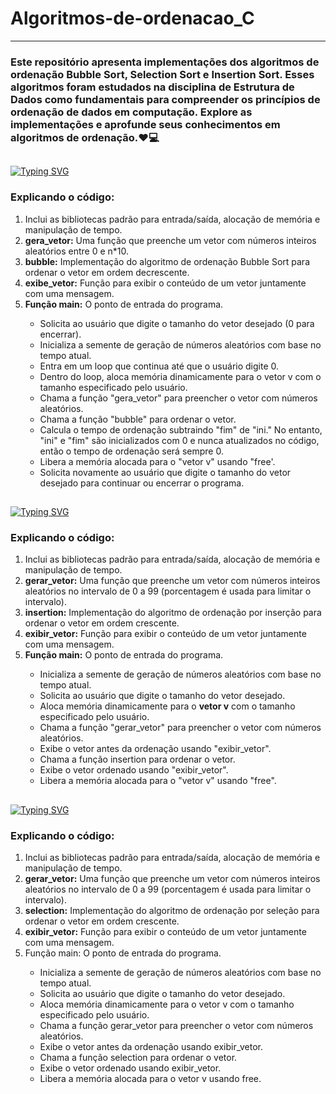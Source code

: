 # Algoritmos-de-ordenacao_C
<hr/>

### Este repositório apresenta implementações dos algoritmos de ordenação Bubble Sort, Selection Sort e Insertion Sort. Esses algoritmos foram estudados na disciplina de Estrutura de Dados como fundamentais para compreender os princípios de ordenação de dados em computação. Explore as implementações e aprofunde seus conhecimentos em algoritmos de ordenação.❤️💻
##

[![Typing SVG](https://readme-typing-svg.herokuapp.com/?color=1e10b5&size=30&center=true&vCenter=true&width=1000&lines=BUBBLE+SORT+:%29)](https://git.io/typing-svg)
<pr/>

### Explicando o código:
<ol>
  <li>Inclui as bibliotecas padrão para entrada/saída, alocação de memória e manipulação de tempo.</li>
  <li><strong>gera_vetor:</strong> Uma função que preenche um vetor com números inteiros aleatórios entre 0 e n*10.</li>
  <li><strong>bubble:</strong> Implementação do algoritmo de ordenação Bubble Sort para ordenar o vetor em ordem decrescente.</li>
  <li><strong>exibe_vetor:</strong> Função para exibir o conteúdo de um vetor juntamente com uma mensagem.</li>
  <li><strong>Função main:</strong> O ponto de entrada do programa.</li>
  <ul>
      <li>Solicita ao usuário que digite o tamanho do vetor desejado (0 para encerrar).</li>
      <li>Inicializa a semente de geração de números aleatórios com base no tempo atual.</li>
      <li>Entra em um loop que continua até que o usuário digite 0.</li>
      <li>Dentro do loop, aloca memória dinamicamente para o vetor v com o tamanho especificado pelo usuário.</li>
      <li>Chama a função "gera_vetor" para preencher o vetor com números aleatórios.</li>
      <li>Chama a função "bubble" para ordenar o vetor.</li>
      <li>Calcula o tempo de ordenação subtraindo "fim" de "ini." No entanto, "ini" e "fim" são inicializados com 0 e nunca atualizados no código, então o tempo de ordenação será sempre 0.</li>
      <li>Libera a memória alocada para o "vetor v" usando "free'.</li>
      <li>Solicita novamente ao usuário que digite o tamanho do vetor desejado para continuar ou encerrar o programa.</li>
  </ul>
</ol>
    
##

[![Typing SVG](https://readme-typing-svg.herokuapp.com/?color=1e10b5&size=30&center=true&vCenter=true&width=1000&lines=INSERTION+SORT+:%29)](https://git.io/typing-svg)
<pr/>

### Explicando o código: 
<ol>
  <li>Inclui as bibliotecas padrão para entrada/saída, alocação de memória e manipulação de tempo.</li>
  <li><strong>gerar_vetor:</strong> Uma função que preenche um vetor com números inteiros aleatórios no intervalo de 0 a 99 (porcentagem é usada para limitar o intervalo).</li>
  <li><strong>insertion:</strong> Implementação do algoritmo de ordenação por inserção para ordenar o vetor em ordem crescente.</li>
  <li><strong>exibir_vetor:</strong> Função para exibir o conteúdo de um vetor juntamente com uma mensagem.</li>
  <li><strong>Função main:</strong> O ponto de entrada do programa.</li>
    <ul>
      <li>Inicializa a semente de geração de números aleatórios com base no tempo atual.</li>
      <li>Solicita ao usuário que digite o tamanho do vetor desejado.</li>
      <li>Aloca memória dinamicamente para o <strong>vetor v</strong> com o tamanho especificado pelo usuário.</li>
      <li>Chama a função "gerar_vetor" para preencher o vetor com números aleatórios.</li>
      <li>Exibe o vetor antes da ordenação usando "exibir_vetor".</li>
      <li>Chama a função insertion para ordenar o vetor.</li>
      <li>Exibe o vetor ordenado usando "exibir_vetor".</li>
      <li>Libera a memória alocada para o "vetor v" usando "free".</li>
  </ul>
</ol>
  
##

  [![Typing SVG](https://readme-typing-svg.herokuapp.com/?color=1e10b5&size=30&center=true&vCenter=true&width=1000&lines=SELECTION+SORT+:%29)](https://git.io/typing-svg)
<pr/>

### Explicando o código:
<ol>
  <li>Inclui as bibliotecas padrão para entrada/saída, alocação de memória e manipulação de tempo.</li>
  <li><strong>gerar_vetor:</strong> Uma função que preenche um vetor com números inteiros aleatórios no intervalo de 0 a 99 (porcentagem é usada para limitar o intervalo).</li>
  <li><strong>selection:</strong> Implementação do algoritmo de ordenação por seleção para ordenar o vetor em ordem crescente.</li>
  <li><strong>exibir_vetor:</strong> Função para exibir o conteúdo de um vetor juntamente com uma mensagem.</li>
  <li>Função main: O ponto de entrada do programa.</li>
      <ul>
          <li>Inicializa a semente de geração de números aleatórios com base no tempo atual.</li>
          <li>Solicita ao usuário que digite o tamanho do vetor desejado.</li>
          <li>Aloca memória dinamicamente para o vetor v com o tamanho especificado pelo usuário.</li>
          <li>Chama a função gerar_vetor para preencher o vetor com números aleatórios.</li>
          <li>Exibe o vetor antes da ordenação usando exibir_vetor.</li>
          <li>Chama a função selection para ordenar o vetor.</li>
          <li>Exibe o vetor ordenado usando exibir_vetor.</li>
          <li>Libera a memória alocada para o vetor v usando free.</li>
      </ul>
</ol>



   





